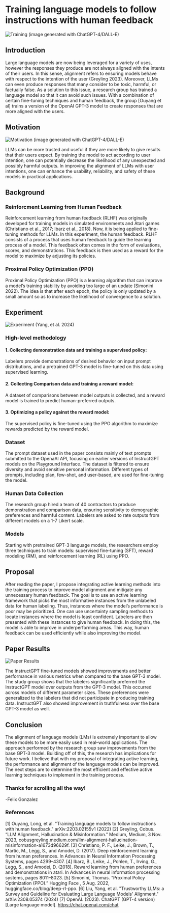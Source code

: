 # Training language models to follow instructions with human feedback

![Training](assets/GPT.webp)
(image generated with ChatGPT-4/DALL-E)

## Introduction
Large language models are now being leveraged for a variety of uses, however the responses they produce are not always aligned with the intents of their users. In this sense, alignment refers to ensuring models behave with respect to the intention of the user (Greyling 2023). Moreover, LLMs can even produce responses that many consider to be toxic, harmful, or factually false. As a solution to this issue, a research group has trained a language model so that it can avoid such issues. With a combination of certain fine-tuning techniques and human feedback, the group [Ouyang et al] trains a version of the OpenAI GPT-3 model to create responses that are more aligned with the users. 

## Motivation

![Motivation](assets/pinnocchio.webp)
(image generated with ChatGPT-4/DALL-E)

LLMs can be more trusted and useful if they are more likely to give results that their users expect. By training the model to act according to user intention, one can potentially decrease the likelihood of any unexpected and possibly harmful outputs. In improving the alignment of LLMs with user intentions, one can enhance the usability, reliability, and safety of these models in practical applications. 

## Background

### Reinforcment Learning from Human Feedback

Reinforcement learning from human feedback (RLHF) was originally developed for training models in simulated environments and Atari games (Christiano et al., 2017; Ibarz et al., 2018). Now, it is being applied to fine-tuning methods for LLMs. In this experiment, the human feedback. RLHF consists of a process that uses human feedback to guide the learning process of a model. This feedback often comes in the form of evaluations, scores, and demonstrations. This feedback is then used as a reward for the model to maximize by adjusting its policies.

### Proximal Policy Optimization (PPO)

Proximal Policy Optimization (PPO) is a learning algorithm that can improve a model’s training stability by avoiding too large of an update (Simonini 2022). The idea is that after each epoch, the policy is only updated by a small amount so as to increase the likelihood of convergence to a solution.

## Experiment

![Experiment](assets/diagram.png)
(Yang, et al. 2024)

### High-level methodology

#### 1. Collecting demonstration data and training a supervised policy:
Labelers provide demonstrations of desired behavior on input prompt distributions, and a pretrained GPT-3 model is fine-tuned on this data using supervised learning. 

#### 2. Collecting Comparison data and training a reward model: 
A dataset of comparisons between model outputs is collected, and a reward model is trained to predict human-preferred outputs. 

#### 3. Optimizing a policy against the reward model: 
The supervised policy is fine-tuned using the PPO algorithm to maximize rewards predicted by the reward model. 

### Dataset

The prompt dataset used in the paper consists mainly of text prompts submitted to the OpenaAI API, focusing on earlier versions of InstructGPT models on the Playground Interface. The dataset is filtered to ensure diversity and avoid sensitive personal information. Different types of prompts, including plan, few-shot, and user-based, are used for fine-tuning the model. 

### Human Data Collection

The research group hired a team of 40 contractors to produce demonstration and comparison data, ensuring sensitivity to demographic preferences and harmful content. Labelers are asked to rate outputs from different models on a 1-7 Likert scale. 

### Models 

Starting with pretrained GPT-3 language models, the researchers employ three techniques to train models: supervised fine-tuning (SFT), reward modeling (RM), and reinforcement learning (RL) using PPO. 

## Proposal

After reading the paper, I propose integrating active learning methods into the training process to improve model alignment and mitigate any unnecessary human feedback. The goal is to use an active learning framework that picks the most informative instances from the unlabeled data for human labeling. Thus, instances where the model’s performance is poor may be prioritized. One can use uncertainty sampling methods to locate instances where the model is least confident. Labelers are then presented with these instances to give human feedback. In doing this, the model is able to improve in underperforming areas. This way, human feedback can be used efficiently while also improving the model. 

## Paper Results

![Paper Results](assets/graph.png)

The InstructGPT fine-tuned models showed improvements and better performance in various metrics when compared to the base GPT-3 model. The study group shows that the labelers significantly preferred the InstructGPT model over outputs from the GPT-3 model. This occurred across models of different parameter sizes. These preferences were generalized to the labelers that did not participate in producing training data. InstructGPT also showed improvement in truthfulness over the base GPT-3 model as well. 

## Conclusion

The alignment of language models (LMs) is extremely important to allow these models to be more easily used in real–world applications. The approach performed by the research group saw improvements from the base GPT-3 model. Building off of this, the research has implications for future work. I believe that with my proposal of integrating active learning, the performance and alignment of the language models can be improved. The next steps are to determine the most efficient and effective active learning techniques to implement in the training process. 

### Thanks for scrolling all the way!

-Felix Gonzalez

### References

[1] Ouyang, Long, et al. "Training language models to follow instructions with human feedback." arXiv:2203.02155v1 (2022)
[2] Greyling, Cobus. “LLM Alignment, Hallucination & Misinformation.” Medium, Medium, 3 Nov. 2023, cobusgreyling.medium.com/llm-alignment-hallucination-misinformation-a1673d96629f. 
[3] Christiano, P. F., Leike, J., Brown, T., Martic, M., Legg, S., and Amodei, D. (2017). Deep reinforcement learning from human preferences. In Advances in Neural Information Processing Systems, pages 4299–4307.
[4] Ibarz, B., Leike, J., Pohlen, T., Irving, G., Legg, S., and Amodei, D. (2018). Reward learning from human preferences and demonstrations in atari. In Advances in neural information processing systems, pages 8011–8023.
[5] Simonini, Thomas. “Proximal Policy Optimization (PPO).” Hugging Face , 5 Aug. 2022, huggingface.co/blog/deep-rl-ppo. 
[6] Liu, Yang, et al. "Trustworthy LLMs: a Survey and Guideline for Evaluating Large Language Models' Alignment." arXiv:2308.05374 (2024)
[7] OpenAI. (2023). ChatGPT (GPT-4 version) [Large language model]. https://chat.openai.com/chat
